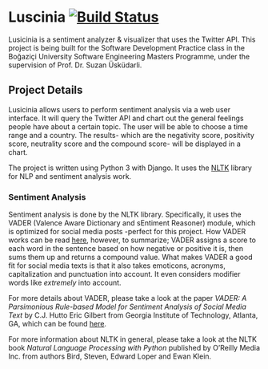 # Luscinia [![Build Status](https://travis-ci.org/umutseven92/SWE573.svg?branch=master)](https://travis-ci.org/umutseven92/SWE573)
Lusicinia is a sentiment analyzer & visualizer that uses the Twitter API. This project is being built for the Software Development Practice class in the Boğaziçi University Software Engineering Masters Programme, under the supervision of Prof. Dr. Suzan Üsküdarli.

## Project Details
Lusicinia allows users to perform sentiment analysis via a web user interface. It will query the Twitter API and chart out the general feelings people have about a certain topic. The user will be able to choose a time range and a country. The results- which are the negativity score, positivity score, neutrality score and the compound score- will be displayed in a chart.

The project is written using Python 3 with Django. It uses the [NLTK](https://www.nltk.org/) library for NLP and sentiment analysis work.

### Sentiment Analysis
Sentiment analysis is done by the NLTK library. Specifically, it uses the VADER (Valence Aware Dictionary and sEntiment Reasoner) module, which is optimized for social media posts -perfect for this project. How VADER works can be read [here](http://t-redactyl.io/blog/2017/04/using-vader-to-handle-sentiment-analysis-with-social-media-text.html), however, to summarize; VADER assigns a score to each word in the sentence based on how negative or positive it is, then sums them up and returns a compound value. What makes VADER a good fit for social media texts is that it also takes emoticons, acronyms, capitalization and punctuation into account. It even considers modifier words like _extremely_ into account.

For more details about VADER, please take a look at the paper _VADER: A Parsimonious Rule-based Model for Sentiment Analysis of Social Media Text_ by C.J. Hutto Eric Gilbert from Georgia Institute of Technology, Atlanta, GA, which can be found [here](comp.social.gatech.edu/papers/icwsm14.vader.hutto.pdf). 

For more information about NLTK in general, please take a look at the NLTK book _Natural Language Processing with Python_ published by O’Reilly Media Inc. from authors Bird, Steven, Edward Loper and Ewan Klein.
